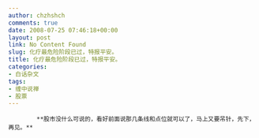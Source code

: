 ```yaml
---
author: chzhshch
comments: true
date: 2008-07-25 07:46:18+00:00
layout: post
link: No Content Found
slug: 化疗最危险阶段已过，特报平安。
title: 化疗最危险阶段已过，特报平安。
categories:
- 白话杂文
tags:
- 缠中说禅
- 股票
---
```


			**股市没什么可说的，看好前面说那几条线和点位就可以了，马上又要吊针，先下，再见。**
